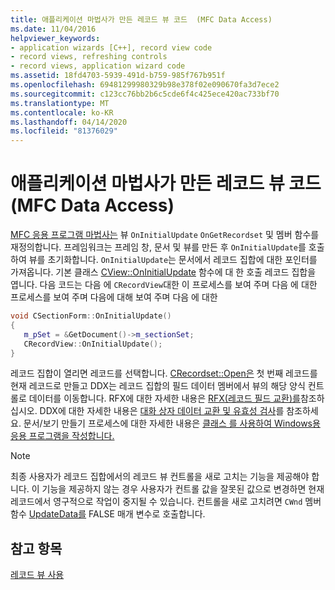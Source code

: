 ```yaml
---
title: 애플리케이션 마법사가 만든 레코드 뷰 코드  (MFC Data Access)
ms.date: 11/04/2016
helpviewer_keywords:
- application wizards [C++], record view code
- record views, refreshing controls
- record views, application wizard code
ms.assetid: 18fd4703-5939-491d-b759-985f767b951f
ms.openlocfilehash: 69481299980329b98e378f02e090670fa3d7ece2
ms.sourcegitcommit: c123cc76bb2b6c5cde6f4c425ece420ac733bf70
ms.translationtype: MT
ms.contentlocale: ko-KR
ms.lasthandoff: 04/14/2020
ms.locfileid: "81376029"
---
```

# <a name="record-view-code-created-by-application-wizard--mfc-data-access"></a>애플리케이션 마법사가 만든 레코드 뷰 코드  (MFC Data Access)

[MFC 응용 프로그램 마법사는](../mfc/reference/database-support-mfc-application-wizard.md) 뷰 `OnInitialUpdate` `OnGetRecordset` 및 멤버 함수를 재정의합니다. 프레임워크는 프레임 창, 문서 및 뷰를 만든 후 `OnInitialUpdate`를 호출하여 뷰를 초기화합니다. `OnInitialUpdate`는 문서에서 레코드 집합에 대한 포인터를 가져옵니다. 기본 클래스 [CView::OnInitialUpdate](../mfc/reference/cview-class.md#oninitialupdate) 함수에 대 한 호출 레코드 집합을 엽니다. 다음 코드는 다음 에 `CRecordView`대한 이 프로세스를 보여 주며 다음 에 대한 프로세스를 보여 주며 다음에 대해 보여 주며 다음 에 대한

```cpp
void CSectionForm::OnInitialUpdate()
{
   m_pSet = &GetDocument()->m_sectionSet;
   CRecordView::OnInitialUpdate();
}
```

레코드 집합이 열리면 레코드를 선택합니다. [CRecordset::Open은](../mfc/reference/crecordset-class.md#open) 첫 번째 레코드를 현재 레코드로 만들고 DDX는 레코드 집합의 필드 데이터 멤버에서 뷰의 해당 양식 컨트롤로 데이터를 이동합니다. RFX에 대한 자세한 내용은 [RFX(레코드 필드 교환)를](../data/odbc/record-field-exchange-rfx.md)참조하십시오. DDX에 대한 자세한 내용은 [대화 상자 데이터 교환 및 유효성 검사](../mfc/dialog-data-exchange-and-validation.md)를 참조하세요. 문서/보기 만들기 프로세스에 대한 자세한 내용은 [클래스 를 사용하여 Windows용 응용 프로그램을 작성합니다.](../mfc/using-the-classes-to-write-applications-for-windows.md)

> [!NOTE]
> 최종 사용자가 레코드 집합에서의 레코드 뷰 컨트롤을 새로 고치는 기능을 제공해야 합니다. 이 기능을 제공하지 않는 경우 사용자가 컨트롤 값을 잘못된 값으로 변경하면 현재 레코드에서 영구적으로 작업이 중지될 수 있습니다. 컨트롤을 새로 고치려면 `CWnd` 멤버 함수 [UpdateData를](../mfc/reference/cwnd-class.md#updatedata) FALSE 매개 변수로 호출합니다.

## <a name="see-also"></a>참고 항목

[레코드 뷰 사용](../data/using-a-record-view-mfc-data-access.md)
